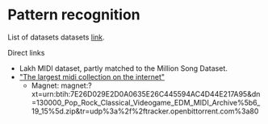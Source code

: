 # Pattern recognition

List of datasets datasets [link](https://github.com/midi-ld/machine-readable-datasets).

Direct links
 - Lakh MIDI dataset, partly matched to the Million Song Dataset.
 - [ "The largest midi collection on the internet" ](https://www.reddit.com/r/WeAreTheMusicMakers/comments/3anwu8/the_drum_percussion_midi_archive_800k/)
   - Magnet: magnet:?xt=urn:btih:7E26D029E2D0A0635E26C445594AC4D44E217A95&dn=130000_Pop_Rock_Classical_Videogame_EDM_MIDI_Archive%5b6_19_15%5d.zip&tr=udp%3a%2f%2ftracker.openbittorrent.com%3a80



